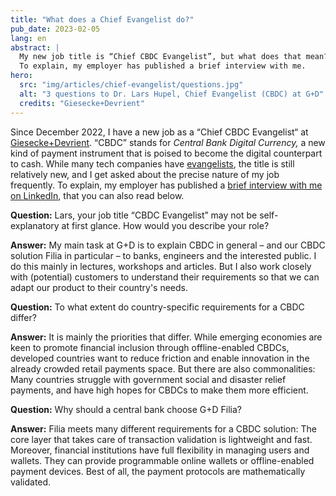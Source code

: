 ```yaml
---
title: "What does a Chief Evangelist do?"
pub_date: 2023-02-05
lang: en
abstract: |
  My new job title is “Chief CBDC Evangelist”, but what does that mean?
  To explain, my employer has published a brief interview with me.
hero:
  src: "img/articles/chief-evangelist/questions.jpg"
  alt: "3 questions to Dr. Lars Hupel, Chief Evangelist (CBDC) at G+D"
  credits: "Giesecke+Devrient"
---
```


Since December 2022, I have a new job as a “Chief CBDC Evangelist“ at [Giesecke+Devrient](https://www.gi-de.com/en/).
“CBDC” stands for _Central Bank Digital Currency,_ a new kind of payment instrument that is poised to become the digital counterpart to cash.
While many tech companies have [evangelists](https://en.wikipedia.org/wiki/Technology_evangelist), the title is still relatively new, and I get asked about the precise nature of my job frequently.
To explain, my employer has published a [brief interview with me on LinkedIn](https://www.linkedin.com/feed/update/urn:li:activity:7024662862073618432/), that you can also read below.

**Question:** Lars, your job title “CBDC Evangelist” may not be self-explanatory at first glance. How would you describe your role?

**Answer:**
My main task at G+D is to explain CBDC in general – and our CBDC solution Filia in particular – to banks, engineers and the interested public.
I do this mainly in lectures, workshops and articles.
But I also work closely with (potential) customers to understand their requirements so that we can adapt our product to their country's needs.

**Question:** To what extent do country-specific requirements for a CBDC differ?

**Answer:**
It is mainly the priorities that differ.
While emerging economies are keen to promote financial inclusion through offline-enabled CBDCs, developed countries want to reduce friction and enable innovation in the already crowded retail payments space.
But there are also commonalities:
Many countries struggle with government social and disaster relief payments, and have high hopes for CBDCs to make them more efficient.

**Question:** Why should a central bank choose G+D Filia?

**Answer:**
Filia meets many different requirements for a CBDC solution:
The core layer that takes care of transaction validation is lightweight and fast.
Moreover, financial institutions have full flexibility in managing users and wallets.
They can provide programmable online wallets or offline-enabled payment devices.
Best of all, the payment protocols are mathematically validated.
